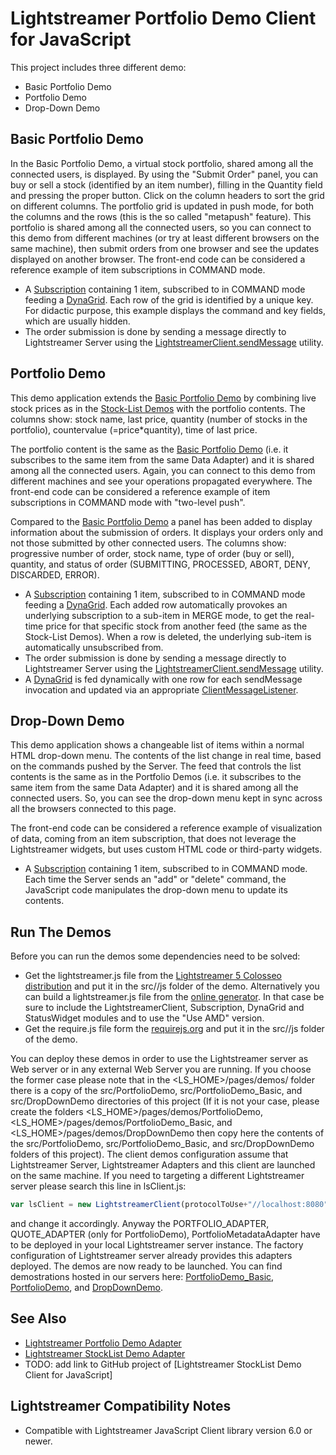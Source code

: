 
Lightstreamer Portfolio Demo Client for JavaScript
==================================================

This project includes three different demo:

* Basic Portfolio Demo
* Portfolio Demo
* Drop-Down Demo

Basic Portfolio Demo
--------------------

In the Basic Portfolio Demo, a virtual stock portfolio, shared among all the connected users, is displayed. By using the "Submit Order" panel, you can buy or sell a stock (identified by an item number), filling in the Quantity field and pressing the proper button. Click on the column headers to sort the grid on different columns.
The portfolio grid is updated in push mode, for both the columns and the rows (this is the so called "metapush" feature). This portfolio is shared among all the connected users, so you can connect to this demo from different machines (or try at least different browsers on the same machine), then submit orders from one browser and see the updates displayed on another browser.
The front-end code can be considered a reference example of item subscriptions in COMMAND mode.

* A [Subscription](http://www.lightstreamer.com/docs/client_javascript_uni_api/Subscription.html) containing 1 item, subscribed to in COMMAND mode feeding a [DynaGrid](http://www.lightstreamer.com/docs/client_javascript_uni_api/DynaGrid.html). Each row of the grid is identified by a unique key. For didactic purpose, this example displays the command and key fields, which are usually hidden.
* The order submission is done by sending a message directly to Lightstreamer Server using the [LightstreamerClient.sendMessage](http://www.lightstreamer.com/docs/client_javascript_uni_api/LightstreamerClient.html#sendMessage) utility.

Portfolio Demo
--------------

This demo application extends the [Basic Portfolio Demo](http://www.lightstreamer.com/demos#PortfolioDemo_Basic) by combining live stock prices as in the [Stock-List Demos](http://www.lightstreamer.com/demos#StockListDemo_Basic) with the portfolio contents.
The columns show: stock name, last price, quantity (number of stocks in the portfolio), countervalue (=price*quantity), time of last price.

The portfolio content is the same as the [Basic Portfolio Demo](http://www.lightstreamer.com/demos#PortfolioDemo_Basic) (i.e. it subscribes to the same item from the same Data Adapter) and it is shared among all the connected users. Again, you can connect to this demo from different machines and see your operations propagated everywhere.
The front-end code can be considered a reference example of item subscriptions in COMMAND mode with "two-level push".

Compared to the [Basic Portfolio Demo](http://www.lightstreamer.com/demos#PortfolioDemo_Basic) a panel has been added to display information about the submission of orders. It displays your orders only and not those submitted by other connected users. The columns show: progressive number of order, stock name, type of order (buy or sell), quantity, and status of order (SUBMITTING, PROCESSED, ABORT, DENY, DISCARDED, ERROR).

* A [Subscription](http://www.lightstreamer.com/docs/client_javascript_uni_api/Subscription.html) containing 1 item, subscribed to in COMMAND mode feeding a [DynaGrid](http://www.lightstreamer.com/docs/client_javascript_uni_api/DynaGrid.html). Each added row automatically provokes an underlying subscription to a sub-item in MERGE mode, to get the real-time price for that specific stock from another feed (the same as the Stock-List Demos). When a row is deleted, the underlying sub-item is automatically unsubscribed from.
* The order submission is done by sending a message directly to Lightstreamer Server using the [LightstreamerClient.sendMessage](http://www.lightstreamer.com/docs/client_javascript_uni_api/LightstreamerClient.html#sendMessage) utility.
* A [DynaGrid](http://www.lightstreamer.com/docs/client_javascript_uni_api/DynaGrid.html) is fed dynamically with one row for each sendMessage invocation and updated via an appropriate [ClientMessageListener](http://www.lightstreamer.com/docs/client_javascript_uni_api/ClientMessageListener.html).

Drop-Down Demo
--------------

This demo application shows a changeable list of items within a normal HTML drop-down menu. The contents of the list change in real time, based on the commands pushed by the Server.
The feed that controls the list contents is the same as in the Portfolio Demos (i.e. it subscribes to the same item from the same Data Adapter) and it is shared among all the connected users. So, you can see the drop-down menu kept in sync across all the browsers connected to this page.

The front-end code can be considered a reference example of visualization of data, coming from an item subscription, that does not leverage the Lightstreamer widgets, but uses custom HTML code or third-party widgets.

* A [Subscription](http://www.lightstreamer.com/docs/client_javascript_uni_api/Subscription.html) containing 1 item, subscribed to in COMMAND mode. Each time the Server sends an "add" or "delete" command, the JavaScript code manipulates the drop-down menu to update its contents.

Run The Demos
-------------

Before you can run the demos some dependencies need to be solved:

-  Get the lightstreamer.js file from the [Lightstreamer 5 Colosseo distribution](http://www.lightstreamer.com/download) 
   and put it in the src/<Demo>/js folder of the demo. Alternatively you can build a lightstreamer.js file from the 
   [online generator](http://www.lightstreamer.com/distros/Lightstreamer_Allegro-Presto-Vivace_5_0_Colosseo_20120803/Lightstreamer/DOCS-SDKs/sdk_client_javascript/tools/generator.html).
   In that case be sure to include the LightstreamerClient, Subscription, DynaGrid and StatusWidget modules and to use the "Use AMD" version.
-  Get the require.js file form the [requirejs.org](http://requirejs.org/docs/download.html) and put it in the src/<Demo>/js folder of the demo.

You can deploy these demos in order to use the Lightstreamer server as Web server or in any external Web Server you are running. 
If you choose the former case please note that in the <LS_HOME>/pages/demos/ folder there is a copy of the src/PortfolioDemo, src/PortfolioDemo_Basic, and src/DropDownDemo directories of this project (If it is not your case, please create the folders <LS_HOME>/pages/demos/PortfolioDemo, <LS_HOME>/pages/demos/PortfolioDemo_Basic, and <LS_HOME>/pages/demos/DropDownDemo then copy here the contents of the src/PortfolioDemo, src/PortfolioDemo_Basic, and src/DropDownDemo folders of this project). The client demos configuration assume that Lightstreamer Server, Lightstreamer Adapters and this client are launched on the same machine.
If you need to targeting a different Lightstreamer server please search this line in lsClient.js:
```js
var lsClient = new LightstreamerClient(protocolToUse+"//localhost:8080","DEMO");
```
and change it accordingly. 
Anyway the PORTFOLIO_ADAPTER, QUOTE_ADAPTER (only for PortfolioDemo), PortfolioMetadataAdapter have to be deployed in your local Lightstreamer server instance. The factory configuration of Lightstreamer server already provides this adapters deployed.
The demos are now ready to be launched. You can find demostrations hosted in our servers here: [PortfolioDemo_Basic](http://www.lightstreamer.com/demo/PortfolioDemo_Basic/), [PortfolioDemo](http://www.lightstreamer.com/demo/PortfolioDemo/), and [DropDownDemo](http://www.lightstreamer.com/demo/DropDownDemo/).

See Also
--------

* [Lightstreamer Portfolio Demo Adapter](https://github.com/Weswit/Lightstreamer-example-Portfolio-adapter-java)
* [Lightstreamer StockList Demo Adapter](https://github.com/Weswit/Lightstreamer-example-Stocklist-adapter-java)
* TODO: add link to GitHub project of [Lightstreamer StockList Demo Client for JavaScript]

Lightstreamer Compatibility Notes
---------------------------------

- Compatible with Lightstreamer JavaScript Client library version 6.0 or newer.